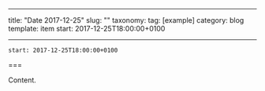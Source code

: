 
---
title: "Date 2017-12-25"
slug: ""
taxonomy:
tag: [example]
category: blog
template: item
start: 2017-12-25T18:00:00+0100

---

``start: 2017-12-25T18:00:00+0100``

===

Content.
